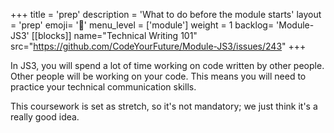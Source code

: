 +++
title = 'prep'
description = 'What to do before the module starts'
layout = 'prep'
emoji= '📝'
menu_level = ['module']
weight = 1
backlog= 'Module-JS3'
[[blocks]]
name="Technical Writing 101"
src="https://github.com/CodeYourFuture/Module-JS3/issues/243"
+++

In JS3, you will spend a lot of time working on code written by other people. Other people will be working on your code. This means you will need to practice your technical communication skills.

This coursework is set as stretch, so it's not mandatory; we just think it's a really good idea.
